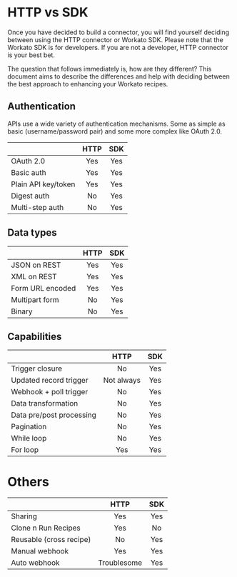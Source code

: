 # HTTP vs SDK
Once you have decided to build a connector, you will find yourself deciding between using the HTTP connector or Workato SDK. Please note that the Workato SDK is for developers. If you are not a developer, HTTP connector is your best bet.

The question that follows immediately is, how are they different? This document aims to describe the differences and help with deciding between the best approach to enhancing your Workato recipes.

## Authentication
APIs use a wide variety of authentication mechanisms. Some as simple as basic (username/password pair) and some more complex like OAuth 2.0.

|   | HTTP | SDK |
|:-----|:-:|:-:|
| OAuth 2.0 | Yes | Yes |
| Basic auth | Yes | Yes |
| Plain API key/token | Yes | Yes |
| Digest auth | No  | Yes |
| Multi-step auth | No  | Yes |

## Data types
|   | HTTP | SDK |
|:-----|:-:|:-:|
| JSON on REST | Yes | Yes |
| XML on REST | Yes | Yes |
| Form URL encoded | Yes | Yes |
| Multipart form | No  | Yes |
| Binary | No | Yes| 

## Capabilities 
|   | HTTP | SDK |
|:-----|:-:|:-:|
| Trigger closure | No  | Yes |
| Updated record trigger | Not always  | Yes |
| Webhook + poll trigger | No  | Yes |
| Data transformation | No  | Yes |
| Data pre/post processing | No  | Yes |
| Pagination | No  | Yes |
| While loop | No  | Yes |
| For loop | Yes | Yes |

# Others

|   | HTTP | SDK |
|:-----|:-:|:-:|
| Sharing | Yes | Yes |
| Clone n Run Recipes | Yes | No |
| Reusable (cross recipe) | No | Yes |
| Manual webhook | Yes | Yes |
| Auto webhook | Troublesome | Yes |
